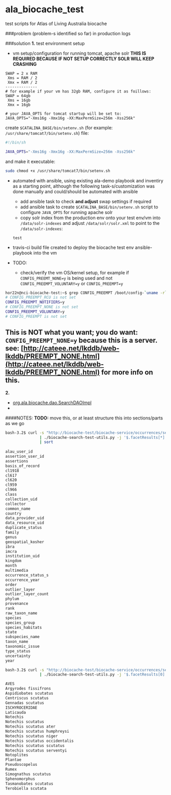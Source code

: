 # ala_biocache_test
test scripts for Atlas of Living Australia biocache

###problem
(problem-s identified so far)
in production logs 

###solution
**1.** test environment setup
* vm setup/configuration for running tomcat, apache solr **THIS IS REQUIRED BECAUSE IF NOT SETUP CORRECTLY SOLR WILL KEEP CRASHING**
```
SWAP = 2 x RAM
 Xms = RAM / 2
 Xmx = RAM / 2
--------------
# for example if your vm has 32gb RAM, configure it as foillows:
SWAP = 64gb
 Xms = 16gb
 Xmx = 16gb

# your JAVA_OPTS for tomcat startup will be set to:
JAVA_OPTS="-Xms16g -Xmx16g -XX:MaxPermSize=256m -Xss256k"
```
create `$CATALINA_BASE/bin/setenv.sh` (for example: `/usr/share/tomcat7/bin/setenv.sh`) file:
```BASH
#!/bin/sh

JAVA_OPTS="-Xms16g -Xmx16g -XX:MaxPermSize=256m -Xss256k"

```
and make it executable:
```BASH
sudo chmod +x /usr/share/tomcat7/bin/setenv.sh
```
* automated with ansible, using existing ala-demo playbook and inventiry as a starting point, although the following task-s/customization was done manually and could/should be automated with ansible
  - add ansible task to check **and adjust** swap settings if required
  - add ansible task to create `$CATALINA_BASE/bin/setenv.sh` script to configure `JAVA_OPTS` for running apache solr
  - copy solr index from the production env onto your test env/vm into `/data/solr-indexes` and adjust `/data/solr/solr.xml` to point to the `/data/solr-indexes`:
  ```
  test
  ```
  
* travis-ci build file created to deploy the biocache test env ansible-playbook into the vm
* TODO:
  - check/verify the vm OS/kernel setup, for example if `CONFIG_PREEMT_NONE=y` is being used and not `CONFIG_PREEMPT_VOLUNTARY=y` or `CONFIG_PREEMPT=y`
```BASH
hor22n@nci-biocache-test:~$ grep CONFIG_PREEMPT /boot/config-`uname -r`
# CONFIG_PREEMPT_RCU is not set
CONFIG_PREEMPT_NOTIFIERS=y
# CONFIG_PREEMPT_NONE is not set
CONFIG_PREEMPT_VOLUNTARY=y
# CONFIG_PREEMPT is not set
```
This is **NOT** what you want; you do want: `CONFIG_PREEMPT_NONE=y` because this is a server. see: [http://cateee.net/lkddb/web-lkddb/PREEMPT_NONE.html](http://cateee.net/lkddb/web-lkddb/PREEMPT_NONE.html) for more info on this.
  - 

**2.** 
* [org.ala.biocache.dao.SearchDAOImpl](https://github.com/AtlasOfLivingAustralia/biocache-service/blob/master/src/main/java/au/org/ala/biocache/dao/SearchDAOImpl.java)
* 


####NOTES:
**TODO:** move this, or at least structure this into sections/parts as we go

```BASH
bash-3.2$ curl -s "http://biocache-test/biocache-service/occurrences/search?q=text:scutatus" \
               | ./biocache-search-test-utils.py -j '$.facetResults[*].fieldName' \
			   | sort
			   
alau_user_id
assertion_user_id
assertions
basis_of_record
cl1918
cl617
cl620
cl959
cl966
class
collection_uid
collector
common_name
country
data_provider_uid
data_resource_uid
duplicate_status
family
genus
geospatial_kosher
ibra
imcra
institution_uid
kingdom
month
multimedia
occurrence_status_s
occurrence_year
order
outlier_layer
outlier_layer_count
phylum
provenance
rank
raw_taxon_name
species
species_group
species_habitats
state
subspecies_name
taxon_name
taxonomic_issue
type_status
uncertainty
year
```

```BASH
bash-3.2$ curl -s "http://biocache-test/biocache-service/occurrences/search?q=text:scutatus" \
               | ./biocache-search-test-utils.py -j '$.facetResults[0].fieldResult[*].label'

AVES
Argyrodes fissifrons
Aspidiobates scutatus
Centriscus scutatus
Gennadas scutatus
ISCHYROCERIDAE
Laticauda
Notechis
Notechis scutatus
Notechis scutatus ater
Notechis scutatus humphreysi
Notechis scutatus niger
Notechis scutatus occidentalis
Notechis scutatus scutatus
Notechis scutatus serventyi
Notoplites
Plantae
Pseudoscopelus
Rumex
Simognathus scutatus
Sphenomorphus
Tasmanobates scutatus
Terobiella scutata
```

